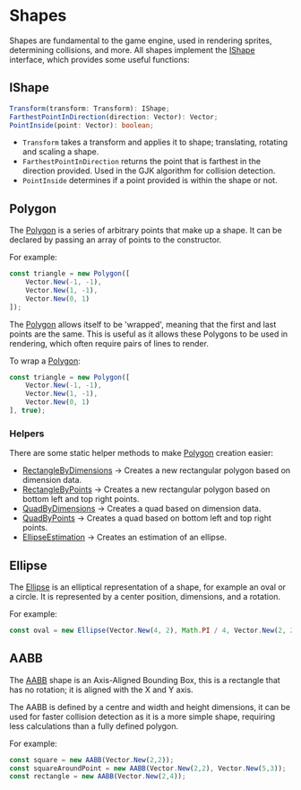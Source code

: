 # Shapes

Shapes are fundamental to the game engine, used in rendering sprites,
determining collisions, and more. All shapes implement the [IShape] interface,
which provides some useful functions:

## IShape

```typescript
Transform(transform: Transform): IShape;
FarthestPointInDirection(direction: Vector): Vector;
PointInside(point: Vector): boolean;
```

- `Transform` takes a transform and applies it to shape; translating, rotating
  and scaling a shape.
- `FarthestPointInDirection` returns the point that is farthest in the direction
  provided. Used in the GJK algorithm for collision detection.
- `PointInside` determines if a point provided is within the shape or not.

## Polygon

The [Polygon] is a series of arbitrary points that make up a shape. It can be
declared by passing an array of points to the constructor.

For example:

```typescript
const triangle = new Polygon([
    Vector.New(-1, -1),
    Vector.New(1, -1),
    Vector.New(0, 1)
]);
```

The [Polygon] allows itself to be 'wrapped', meaning that the first and last points are the same. This is useful as it
allows these Polygons to be used in rendering, which often require pairs of lines to render.

To wrap a [Polygon]:

```typescript
const triangle = new Polygon([
    Vector.New(-1, -1),
    Vector.New(1, -1),
    Vector.New(0, 1)
], true);
```

### Helpers

There are some static helper methods to make [Polygon] creation easier:

- [RectangleByDimensions] -> Creates a new rectangular polygon based on dimension data.
- [RectangleByPoints] -> Creates a new rectangular polygon based on bottom left and top right points.
- [QuadByDimensions] -> Creates a quad based on dimension data.
- [QuadByPoints] -> Creates a quad based on bottom left and top right points.
- [EllipseEstimation] -> Creates an estimation of an ellipse.

## Ellipse

The [Ellipse] is an elliptical representation of a shape, for example an oval or
a circle. It is represented by a center position, dimensions, and a rotation.

For example:

```typescript
const oval = new Ellipse(Vector.New(4, 2), Math.PI / 4, Vector.New(2, 2));
```

## AABB

The [AABB] shape is an Axis-Aligned Bounding Box, this is a rectangle that has
no rotation; it is aligned with the X and Y axis.

The AABB is defined by a centre and width and height dimensions, it can be
used for faster collision detection as it is a more simple shape, requiring
less calculations than a fully defined polygon.

For example:

```typescript
const square = new AABB(Vector.New(2,2));
const squareAroundPoint = new AABB(Vector.New(2,2), Vector.New(5,3));
const rectangle = new AABB(Vector.New(2,4));
```

[IShape]: ../../reference/interfaces/ishape
[Polygon]: ../../reference/classes/polygon
[RectangleByDimensions]: ../../reference/classes/polygon#static-rectanglebydimensions
[RectangleByPoints]: ../../reference/classes/polygon#static-rectanglebypoints
[QuadByDimensions]: ../../reference/classes/polygon#static-quadbydimensions
[QuadByPoints]: ../../reference/classes/polygon#static-quadbypoints
[EllipseEstimation]: ../../reference/classes/polygon#static-ellipseestimation
[Ellipse]: ../../reference/classes/ellipse
[AABB]: ../../reference/classes/aabb
